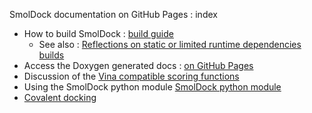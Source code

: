  SmolDock documentation on GitHub Pages : index
 
 * How to build SmolDock : [build guide](./BuildSmoldock.md)
    * See also : [Reflections on static or limited runtime dependencies builds](./StaticBuild.md)
 * Access the Doxygen generated docs :  [on GitHub Pages](./html/index.html)
 * Discussion of the [Vina compatible scoring functions](./VinaCompatibility.md) 
 * Using the SmolDock python module [SmolDock python module](./UsingPythonModule.md) 
 * [Covalent docking](./CovalentReversibleDocking.md)

